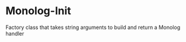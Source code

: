 Monolog-Init
============

Factory class that takes string arguments to build and return a Monolog handler